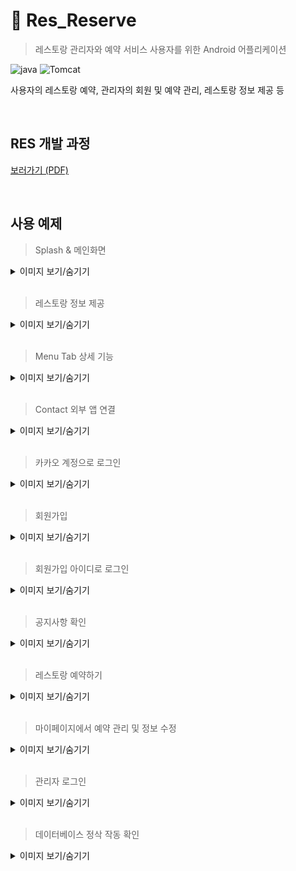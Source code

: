 # 🍴 Res_Reserve

> 레스토랑 관리자와 예약 서비스 사용자를 위한 Android 어플리케이션

 ![java](https://img.shields.io/badge/Java-8-lightgrey)  ![Tomcat](https://img.shields.io/badge/Android-4.1.3-lightgrey) 

사용자의 레스토랑 예약, 관리자의 회원 및 예약 관리, 레스토랑 정보 제공 등

<br>

## RES 개발 과정 

[보러가기 (PDF)](https://github.com/jihojhi/Res_Android/blob/master/docs/ResApp_hj.pdf)

<br>

## 사용 예제
> Splash & 메인화면
<details>
 <summary>이미지 보기/숨기기</summary>
<div markdown="1">
<img width="50%" src="./pics/splash.gif"/>

</div>
</details>

<br>

> 레스토랑 정보 제공

<details>
 <summary>이미지 보기/숨기기</summary>
<div markdown="1">
<img width="50%" src="./pics/website.gif"/>

</div>
</details>

<br>

> Menu Tab 상세 기능

<details>
 <summary>이미지 보기/숨기기</summary>
<div markdown="1">
<img width="50%" src="./pics/menu.gif"/>

</div>
</details>

<br>

> Contact 외부 앱 연결

<details>
 <summary>이미지 보기/숨기기</summary>
<div markdown="1">
<img width="50%" src="./pics/contact.gif"/>

</div>
</details>

<br>

> 카카오 계정으로 로그인

<details>
 <summary>이미지 보기/숨기기</summary>
<div markdown="1">
<img width="50%" src="./pics/kakao.gif"/>

</div>
</details>

<br>

> 회원가입

<details>
 <summary>이미지 보기/숨기기</summary>
<div markdown="1">
<img width="50%" src="./pics/join.gif"/>

</div>
</details>

<br>

> 회원가입 아이디로 로그인

<details>
 <summary>이미지 보기/숨기기</summary>
<div markdown="1">
<img width="50%" src="./pics/login.gif"/>

</div>
</details>

<br>

> 공지사항 확인

<details>
 <summary>이미지 보기/숨기기</summary>
<div markdown="1">
<img width="50%" src="./pics/announce.gif"/>

</div>
</details>

<br>

> 레스토랑 예약하기

<details>
 <summary>이미지 보기/숨기기</summary>
<div markdown="1">
<img width="50%" src="./pics/reserve.gif"/>

</div>
</details>

<br>

> 마이페이지에서 예약 관리 및 정보 수정

<details>
 <summary>이미지 보기/숨기기</summary>
<div markdown="1">
<img width="50%" src="./pics/mypage.gif"/>

</div>
</details>

<br>

> 관리자 로그인

<details>
 <summary>이미지 보기/숨기기</summary>
<div markdown="1">
<img width="50%" src="./pics/admin.gif"/>

</div>
</details>

<br>

> 데이터베이스 정삭 작동 확인

<details>
 <summary>이미지 보기/숨기기</summary>
<div markdown="1">
<img width="50%" src="./pics/check.gif"/>

</div>
</details>